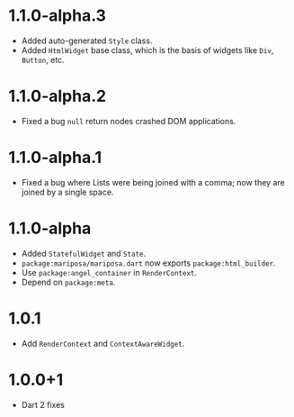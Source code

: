 # 1.1.0-alpha.3
* Added auto-generated `Style` class.
* Added `HtmlWidget` base class, which is the basis of widgets like `Div`, `Button`, etc.

# 1.1.0-alpha.2
* Fixed a bug `null` return nodes crashed DOM applications.

# 1.1.0-alpha.1
* Fixed a bug where Lists were being joined with a comma; now they are joined by a single space.

# 1.1.0-alpha
* Added `StatefulWidget` and `State`.
* `package:mariposa/mariposa.dart` now exports `package:html_builder`.
* Use `package:angel_container` in `RenderContext`.
* Depend on `package:meta`.

# 1.0.1
* Add `RenderContext` and `ContextAwareWidget`.

# 1.0.0+1
* Dart 2 fixes